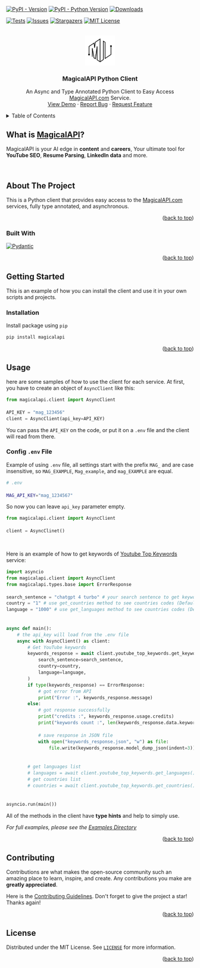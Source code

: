 <a name="readme-top"></a>

<!-- PROJECT SHIELDS -->

[![PyPI - Version][pypi-version-shields]][pypi-url]
[![PyPI - Python Version][pypi-python-versions-shields]][pypi-url]
[![Downloads](https://static.pepy.tech/badge/magicalapi)][pypi-url]
<!-- (https://pepy.tech/project/magicalapi) -->

<!--[![Contributors][contributors-shield]][contributors-url]-->
<!-- [![Forks][forks-shield]][forks-url]-->

[![Tests][tests-shield]][github-repo-url]
[![Issues][issues-shield]][issues-url]
[![Stargazers][stars-shield]][stars-url]
[![MIT License][license-shield]][license-url]




<!-- PROJECT LOGO -->

<br />
<div align="center">
  <a href="https://magicalapi.com">
    <img src="https://raw.githubusercontent.com/magicalapi/magicalapi-python/master/docs/logo.jpg?raw=true" alt="Logo" width="80" height="80">
  </a>

<h3 align="center">MagicalAPI Python Client</h3>

  <p align="center">
    An Async and Type Annotated Python Client to Easy Access <a href="https://magicalapi.com">MagicalAPI.com</a> Service.
    <br />
    <!-- <a href="https://github.com/magicalapi/magicalapi-python"><strong>Explore the docs »</strong></a> -->
    <!-- <br /> -->
    <!-- <br /> -->
    <a href="https://github.com/magicalapi/magicalapi-python">View Demo</a>
    ·
    <a href="https://github.com/magicalapi/magicalapi-python/issues">Report Bug</a>
    ·
    <a href="https://github.com/magicalapi/magicalapi-python/issues">Request Feature</a>
  </p>
</div>

<!-- TABLE OF CONTENTS -->

<details>
  <summary>Table of Contents</summary>
  <ol>
    <li>
      <a href="#waht-is-magicalapi">What is MagicalAPI</a>
    </li>
    <li>
      <a href="#about-the-project">About The Project</a>
      <ul>
        <li><a href="#built-with">Built With</a></li>
      </ul>
    </li>
    <li>
      <a href="#getting-started">Getting Started</a>
      <ul>
        <!-- <li><a href="#prerequisites">Prerequisites</a></li> -->
        <li><a href="#installation">Installation</a></li>
      </ul>
    </li>
    <li><a href="#usage">Usage</a></li>
    <li><a href="#contributing">Contributing</a></li>
    <li><a href="#license">License</a></li>
    <!-- <li><a href="#acknowledgments">Acknowledgments</a></li> -->
  </ol>
</details>


<!-- ABOUT THE MAGICALAPI -->

## What is [MagicalAPI][website-url]?

MagicalAPI is your AI edge in **content** and **careers**, Your ultimate tool for **YouTube SEO**, **Resume Parsing**, **LinkedIn data** and more.

<br>

<!-- ABOUT THE PROJECT -->

## About The Project

<!-- [![Product Name Screen Shot][product-screenshot]](https://example.com) -->

This is a Python client that provides easy access to the [MagicalAPI.com][website-url] services, fully type annotated, and asynchronous.

<!-- `magicalapi`, `magicalapi-python`, `MagicalAPI`, `MagicalAPI Python Client` -->

<p align="right">(<a href="#readme-top">back to top</a>)</p>

### Built With

[![Pydantic][Pydantic.badge]](https://pydantic.dev/)

<p align="right">(<a href="#readme-top">back to top</a>)</p>

<!-- GETTING STARTED -->

## Getting Started

This is an example of how you can install the client and use it in your own scripts and projects.

### Installation

Install package using `pip`

```bash
pip install magicalapi
```

<p align="right">(<a href="#readme-top">back to top</a>)</p>

<!-- USAGE EXAMPLES -->

## Usage

here are some samples of how to use the client for each service. 
At first, you have to create an object of `AsyncClient` like this:

```python
from magicalapi.client import AsyncClient

API_KEY = "mag_123456"
client = AsyncClient(api_key=API_KEY)
```

You can pass the `API_KEY` on the code, or put it on a `.env` file and the client will read from there.

### Config `.env` File

Example of using `.env` file, all settings start with the prefix `MAG_` and are case insensitive, so `MAG_EXAMPLE`, `Mag_example`, and `mag_EXAMPLE` are equal.   

```bash
# .env

MAG_API_KEY="mag_1234567"
```

So now you can leave `api_key` parameter empty.

```python
from magicalapi.client import AsyncClient

client = AsyncClinet()
```

<br>

Here is an example of how to get keywords of [Youtube Top Keywords](https://magicalapi.com/services/youtube-keywords) service:

```python
import asyncio
from magicalapi.client import AsyncClient
from magicalapi.types.base import ErrorResponse

search_sentence = "chatgpt 4 turbo" # your search sentence to get keywords related to
country = "1" # use get_countries method to see countries codes (Default = 1 : WorlWide)
language = "1000" # use get_languages method to see countries codes (Default = 1000 : English)


async def main():
    # the api_key will load from the .env file
    async with AsyncClient() as client:
        # Get YouTube keywords
        keywords_response = await client.youtube_top_keywords.get_keywords(
            search_sentence=search_sentence,
            country=country,
            language=language,
        )
        if type(keywords_response) == ErrorResponse:
            # got error from API
            print("Error :", keywords_response.message)
        else:
            # got response successfully
            print("credits :", keywords_response.usage.credits)
            print("keywords count :", len(keywords_response.data.keywords))

            # save response in JSON file
            with open("keywords_response.json", "w") as file:
                file.write(keywords_response.model_dump_json(indent=3))


        # get languages list
        # languages = await client.youtube_top_keywords.get_languages()
        # get countries list
        # countries = await client.youtube_top_keywords.get_countries()


asyncio.run(main())
```

All of the methods in the client have **type hints** and help to simply use.

_For full examples, please see the [Examples Directory](./examples/)_

<p align="right">(<a href="#readme-top">back to top</a>)</p>

<!-- CONTRIBUTING -->

## Contributing

Contributions are what makes the open-source community such an amazing place to learn, inspire, and create. Any contributions you make are **greatly appreciated**.

Here is the [Contributing Guidelines](./CONTRIBUTING.rst).
Don't forget to give the project a star! Thanks again!

<p align="right">(<a href="#readme-top">back to top</a>)</p>

<!-- LICENSE -->

## License

Distributed under the MIT License. See [`LICENSE`](./LICENSE) for more information.

<p align="right">(<a href="#readme-top">back to top</a>)</p>

<!-- MARKDOWN LINKS & IMAGES -->
<!-- SHIELDS -->
[contributors-shield]: https://img.shields.io/github/contributors/magicalapi/magicalapi-python.svg?style=for-the-badge
[forks-shield]: https://img.shields.io/github/forks/magicalapi/magicalapi-python.svg?style=for-the-badge
[stars-shield]: https://img.shields.io/github/stars/magicalapi/magicalapi-python?style=flat&color=green
[issues-shield]: https://img.shields.io/github/issues/magicalapi/magicalapi-python.svg
[license-shield]: https://img.shields.io/github/license/magicalapi/magicalapi-python.svg
<!-- other links -->
[contributors-url]: https://github.com/magicalapi/magicalapi-python/graphs/contributors
[forks-url]: https://github.com/magicalapi/magicalapi-python/network/members
[stars-url]: https://github.com/magicalapi/magicalapi-python/stargazers
[issues-url]: https://github.com/magicalapi/magicalapi-python/issues
[license-url]: https://github.com/magicalapi/magicalapi-python/blob/master/LICENSE
[pypi-url]: https://pypi.org/project/magicalapi
[github-repo-url]: https://github.com/magicalapi/magicalapi-python
<!-- [linkedin-shield]: https://img.shields.io/badge/-LinkedIn-black.svg?style=for-the-badge&logo=linkedin&colorB=555 -->

<!-- [linkedin-url]: https://linkedin.com/company/MagicalAPI -->

<!-- [product-screenshot]: images/screenshot.png -->

[Pydantic.badge]: https://img.shields.io/badge/pydantic-black?style=for-the-badge&logo=pydantic&logoColor=red
[Httpx.badge]: https://img.shields.io/badge/Httpx-gray?style=for-the-badge
[tests-shield]: https://github.com/magicalapi/magicalapi-python/actions/workflows/tests.yml/badge.svg
[pypi-version-shields]: https://img.shields.io/pypi/v/magicalapi
[pypi-python-versions-shields]: https://img.shields.io/pypi/pyversions/magicalapi
[website-url]: https://magicalapi.com


